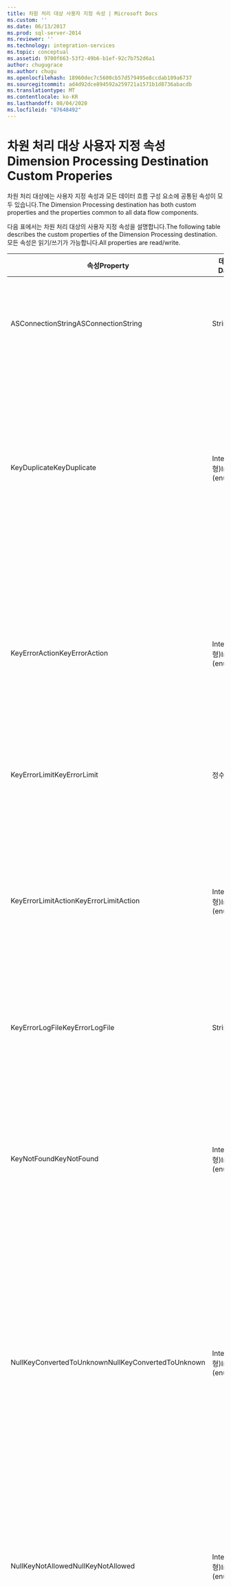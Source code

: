 ```yaml
---
title: 차원 처리 대상 사용자 지정 속성 | Microsoft Docs
ms.custom: ''
ms.date: 06/13/2017
ms.prod: sql-server-2014
ms.reviewer: ''
ms.technology: integration-services
ms.topic: conceptual
ms.assetid: 9700f663-53f2-49b6-b1ef-92c7b752d6a1
author: chugugrace
ms.author: chugu
ms.openlocfilehash: 18960dec7c5600cb57d579495e8ccdab109a6737
ms.sourcegitcommit: ad4d92dce894592a259721a1571b1d8736abacdb
ms.translationtype: MT
ms.contentlocale: ko-KR
ms.lasthandoff: 08/04/2020
ms.locfileid: "87648492"
---
```

# <a name="dimension-processing-destination-custom-properies"></a><span data-ttu-id="cd3fb-102">차원 처리 대상 사용자 지정 속성</span><span class="sxs-lookup"><span data-stu-id="cd3fb-102">Dimension Processing Destination Custom Properies</span></span>
  <span data-ttu-id="cd3fb-103">차원 처리 대상에는 사용자 지정 속성과 모든 데이터 흐름 구성 요소에 공통된 속성이 모두 있습니다.</span><span class="sxs-lookup"><span data-stu-id="cd3fb-103">The Dimension Processing destination has both custom properties and the properties common to all data flow components.</span></span>  
  
 <span data-ttu-id="cd3fb-104">다음 표에서는 차원 처리 대상의 사용자 지정 속성을 설명합니다.</span><span class="sxs-lookup"><span data-stu-id="cd3fb-104">The following table describes the custom properties of the Dimension Processing destination.</span></span> <span data-ttu-id="cd3fb-105">모든 속성은 읽기/쓰기가 가능합니다.</span><span class="sxs-lookup"><span data-stu-id="cd3fb-105">All properties are read/write.</span></span>  
  
|<span data-ttu-id="cd3fb-106">속성</span><span class="sxs-lookup"><span data-stu-id="cd3fb-106">Property</span></span>|<span data-ttu-id="cd3fb-107">데이터 형식</span><span class="sxs-lookup"><span data-stu-id="cd3fb-107">Data Type</span></span>|<span data-ttu-id="cd3fb-108">Description</span><span class="sxs-lookup"><span data-stu-id="cd3fb-108">Description</span></span>|  
|--------------|---------------|-----------------|  
|<span data-ttu-id="cd3fb-109">ASConnectionString</span><span class="sxs-lookup"><span data-stu-id="cd3fb-109">ASConnectionString</span></span>|<span data-ttu-id="cd3fb-110">String</span><span class="sxs-lookup"><span data-stu-id="cd3fb-110">String</span></span>|<span data-ttu-id="cd3fb-111">[!INCLUDE[ssASnoversion](../../includes/ssasnoversion-md.md)] 인스턴스 또는 [!INCLUDE[ssASnoversion](../../includes/ssasnoversion-md.md)] 프로젝트에 대한 연결 문자열입니다.</span><span class="sxs-lookup"><span data-stu-id="cd3fb-111">The connection string to an instance of [!INCLUDE[ssASnoversion](../../includes/ssasnoversion-md.md)] or to an [!INCLUDE[ssASnoversion](../../includes/ssasnoversion-md.md)] project.</span></span>|  
|<span data-ttu-id="cd3fb-112">KeyDuplicate</span><span class="sxs-lookup"><span data-stu-id="cd3fb-112">KeyDuplicate</span></span>|<span data-ttu-id="cd3fb-113">Integer(열거형)</span><span class="sxs-lookup"><span data-stu-id="cd3fb-113">Integer (enumeration)</span></span>|<span data-ttu-id="cd3fb-114">UseDefaultConfiguration가 인 경우 `False` 중복 키 오류를 처리 하는 방법을 나타내는 값입니다.</span><span class="sxs-lookup"><span data-stu-id="cd3fb-114">When UseDefaultConfiguration is `False`, a value that indicates how to handle duplicate key errors.</span></span> <span data-ttu-id="cd3fb-115">가능한 값은 `IgnoreError`(0), `ReportAndContinue`(1) 및 `ReportAndStop`(2)입니다.</span><span class="sxs-lookup"><span data-stu-id="cd3fb-115">The possible values are `IgnoreError` (0), `ReportAndContinue` (1), and `ReportAndStop` (2).</span></span> <span data-ttu-id="cd3fb-116">이 속성의 기본값은 `IgnoreError`(0)입니다.</span><span class="sxs-lookup"><span data-stu-id="cd3fb-116">The default value of this property is `IgnoreError` (0).</span></span>|  
|<span data-ttu-id="cd3fb-117">KeyErrorAction</span><span class="sxs-lookup"><span data-stu-id="cd3fb-117">KeyErrorAction</span></span>|<span data-ttu-id="cd3fb-118">Integer(열거형)</span><span class="sxs-lookup"><span data-stu-id="cd3fb-118">Integer (enumeration)</span></span>|<span data-ttu-id="cd3fb-119">UseDefaultConfiguration가 인 경우 `False` 키 오류를 처리 하는 방법을 나타내는 값입니다.</span><span class="sxs-lookup"><span data-stu-id="cd3fb-119">When UseDefaultConfiguration is `False`, a value that indicates how to handle key error.</span></span> <span data-ttu-id="cd3fb-120">가능한 값은 `ConvertToUnknown`(0) 및 `DiscardRecord`(1)입니다.</span><span class="sxs-lookup"><span data-stu-id="cd3fb-120">The possible values are `ConvertToUnknown` (0) and `DiscardRecord` (1).</span></span> <span data-ttu-id="cd3fb-121">이 속성의 기본값은 `ConvertToUnknown`(0)입니다.</span><span class="sxs-lookup"><span data-stu-id="cd3fb-121">The default value of this property is `ConvertToUnknown` (0).</span></span>|  
|<span data-ttu-id="cd3fb-122">KeyErrorLimit</span><span class="sxs-lookup"><span data-stu-id="cd3fb-122">KeyErrorLimit</span></span>|<span data-ttu-id="cd3fb-123">정수</span><span class="sxs-lookup"><span data-stu-id="cd3fb-123">Integer</span></span>|<span data-ttu-id="cd3fb-124">UseDefaultConfiguration가 인 경우 `False` 설정 된 키 오류의 상한값입니다.</span><span class="sxs-lookup"><span data-stu-id="cd3fb-124">When UseDefaultConfiguration is `False`, the upper limit of key errors that are enabled.</span></span>|  
|<span data-ttu-id="cd3fb-125">KeyErrorLimitAction</span><span class="sxs-lookup"><span data-stu-id="cd3fb-125">KeyErrorLimitAction</span></span>|<span data-ttu-id="cd3fb-126">Integer(열거형)</span><span class="sxs-lookup"><span data-stu-id="cd3fb-126">Integer (enumeration)</span></span>|<span data-ttu-id="cd3fb-127">UseDefaultConfiguration이 인 경우에 `False` 도달할 때 수행할 동작을 나타내는 값입니다 `KeyErrorLimit` .</span><span class="sxs-lookup"><span data-stu-id="cd3fb-127">When UseDefaultConfiguration is `False`, a value that indicates the action to take when `KeyErrorLimit` is reached.</span></span> <span data-ttu-id="cd3fb-128">가능한 값은 `StopLogging`(1) 및 `StopProcessing`(0)입니다.</span><span class="sxs-lookup"><span data-stu-id="cd3fb-128">The possible values are `StopLogging` (1) and `StopProcessing` (0).</span></span> <span data-ttu-id="cd3fb-129">이 속성의 기본값은 `StopProcessing`(0)입니다.</span><span class="sxs-lookup"><span data-stu-id="cd3fb-129">The default value of this property is `StopProcessing` (0).</span></span>|  
|<span data-ttu-id="cd3fb-130">KeyErrorLogFile</span><span class="sxs-lookup"><span data-stu-id="cd3fb-130">KeyErrorLogFile</span></span>|<span data-ttu-id="cd3fb-131">String</span><span class="sxs-lookup"><span data-stu-id="cd3fb-131">String</span></span>|<span data-ttu-id="cd3fb-132">UseDefaultConfiguration이 인 경우 `False` 오류 로그 파일의 경로 및 파일 이름입니다.</span><span class="sxs-lookup"><span data-stu-id="cd3fb-132">When UseDefaultConfiguration is `False`, the path and file name of the error log file.</span></span>|  
|<span data-ttu-id="cd3fb-133">KeyNotFound</span><span class="sxs-lookup"><span data-stu-id="cd3fb-133">KeyNotFound</span></span>|<span data-ttu-id="cd3fb-134">Integer(열거형)</span><span class="sxs-lookup"><span data-stu-id="cd3fb-134">Integer (enumeration)</span></span>|<span data-ttu-id="cd3fb-135">UseDefaultConfiguration가 인 경우 `False` 누락 된 키 오류를 처리 하는 방법을 나타내는 값입니다.</span><span class="sxs-lookup"><span data-stu-id="cd3fb-135">When UseDefaultConfiguration is `False`, a value that indicates how to handle missing key errors.</span></span> <span data-ttu-id="cd3fb-136">가능한 값은 `IgnoreError`(0), `ReportAndContinue`(1) 및 `ReportAndStop`(2)입니다.</span><span class="sxs-lookup"><span data-stu-id="cd3fb-136">The possible values are `IgnoreError` (0), `ReportAndContinue` (1), and `ReportAndStop` (2).</span></span> <span data-ttu-id="cd3fb-137">이 속성의 기본값은 `IgnoreError`(0)입니다.</span><span class="sxs-lookup"><span data-stu-id="cd3fb-137">The default value of this property is `IgnoreError` (0).</span></span>|  
|<span data-ttu-id="cd3fb-138">NullKeyConvertedToUnknown</span><span class="sxs-lookup"><span data-stu-id="cd3fb-138">NullKeyConvertedToUnknown</span></span>|<span data-ttu-id="cd3fb-139">Integer(열거형)</span><span class="sxs-lookup"><span data-stu-id="cd3fb-139">Integer (enumeration)</span></span>|<span data-ttu-id="cd3fb-140">UseDefaultConfiguration가 인 경우 `False` 알 수 없는 값으로 변환 된 null 키를 처리 하는 방법을 나타내는 값입니다.</span><span class="sxs-lookup"><span data-stu-id="cd3fb-140">When UseDefaultConfiguration is `False`, a value that indicates how to handle null keys converted to the unknown value.</span></span> <span data-ttu-id="cd3fb-141">가능한 값은 `IgnoreError`(0), `ReportAndContinue`(1) 및 `ReportAndStop`(2)입니다.</span><span class="sxs-lookup"><span data-stu-id="cd3fb-141">The possible values are `IgnoreError` (0), `ReportAndContinue` (1), and `ReportAndStop` (2).</span></span> <span data-ttu-id="cd3fb-142">이 속성의 기본값은 `IgnoreError`(0)입니다.</span><span class="sxs-lookup"><span data-stu-id="cd3fb-142">The default value of this property is `IgnoreError` (0).</span></span>|  
|<span data-ttu-id="cd3fb-143">NullKeyNotAllowed</span><span class="sxs-lookup"><span data-stu-id="cd3fb-143">NullKeyNotAllowed</span></span>|<span data-ttu-id="cd3fb-144">Integer(열거형)</span><span class="sxs-lookup"><span data-stu-id="cd3fb-144">Integer (enumeration)</span></span>|<span data-ttu-id="cd3fb-145">UseDefaultConfiguration가 인 경우 `False` 허용 되지 않는 null을 처리 하는 방법을 나타내는 값입니다.</span><span class="sxs-lookup"><span data-stu-id="cd3fb-145">When UseDefaultConfiguration is `False`, a value that indicates how to handle disallowed nulls.</span></span> <span data-ttu-id="cd3fb-146">가능한 값은 `IgnoreError`(0), `ReportAndContinue`(1) 및 `ReportAndStop`(2)입니다.</span><span class="sxs-lookup"><span data-stu-id="cd3fb-146">The possible values are `IgnoreError` (0), `ReportAndContinue` (1), and `ReportAndStop` (2).</span></span> <span data-ttu-id="cd3fb-147">이 속성의 기본값은 `IgnoreError`(0)입니다.</span><span class="sxs-lookup"><span data-stu-id="cd3fb-147">The default value of this property is `IgnoreError` (0).</span></span>|  
|<span data-ttu-id="cd3fb-148">ProcessType</span><span class="sxs-lookup"><span data-stu-id="cd3fb-148">ProcessType</span></span>|<span data-ttu-id="cd3fb-149">Integer(열거형)</span><span class="sxs-lookup"><span data-stu-id="cd3fb-149">Integer (enumeration)</span></span>|<span data-ttu-id="cd3fb-150">변환에서 사용하는 차원 처리의 유형입니다.</span><span class="sxs-lookup"><span data-stu-id="cd3fb-150">The type of dimension processing the transformation uses.</span></span> <span data-ttu-id="cd3fb-151">값은 `ProcessAdd`(1)(증분), `ProcessFull`(0) 및 `ProcessUpdate`(2)입니다.</span><span class="sxs-lookup"><span data-stu-id="cd3fb-151">The values are `ProcessAdd` (1) (incremental), `ProcessFull` (0), and `ProcessUpdate` (2).</span></span>|  
|<span data-ttu-id="cd3fb-152">UseDefaultConfiguration</span><span class="sxs-lookup"><span data-stu-id="cd3fb-152">UseDefaultConfiguration</span></span>|<span data-ttu-id="cd3fb-153">부울</span><span class="sxs-lookup"><span data-stu-id="cd3fb-153">Boolean</span></span>|<span data-ttu-id="cd3fb-154">변환에서 기본 오류 구성을 사용하는지 여부를 지정하는 값입니다.</span><span class="sxs-lookup"><span data-stu-id="cd3fb-154">A value that specifies whether the transformation uses the default error configuration.</span></span> <span data-ttu-id="cd3fb-155">이 속성이 `False`인 경우 변환에 오류 처리에 대한 정보가 포함됩니다.</span><span class="sxs-lookup"><span data-stu-id="cd3fb-155">If this property is `False`, the transformation includes information about error processing.</span></span>|  
  
 <span data-ttu-id="cd3fb-156">차원 처리 대상의 입력 및 입력 열에는 사용자 지정 속성이 없습니다.</span><span class="sxs-lookup"><span data-stu-id="cd3fb-156">The input and the input columns of the Dimension Processing destination have no custom properties.</span></span>  
  
 <span data-ttu-id="cd3fb-157">자세한 내용은 [Dimension Processing Destination](dimension-processing-destination.md)을 참조하세요.</span><span class="sxs-lookup"><span data-stu-id="cd3fb-157">For more information, see [Dimension Processing Destination](dimension-processing-destination.md).</span></span>  
  
## <a name="see-also"></a><span data-ttu-id="cd3fb-158">참고 항목</span><span class="sxs-lookup"><span data-stu-id="cd3fb-158">See Also</span></span>  
 [<span data-ttu-id="cd3fb-159">Common Properties</span><span class="sxs-lookup"><span data-stu-id="cd3fb-159">Common Properties</span></span>](../common-properties.md)  
  
  
